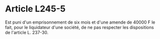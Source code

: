 # Article L245-5

Est puni d'un emprisonnement de six mois et d'une amende de 40000 F le fait, pour le liquidateur d'une société, de ne pas respecter les dispositions de l'article L. 237-30.

